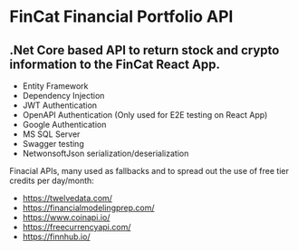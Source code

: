 # FinCat Financial Portfolio API

## .Net Core based API to return stock and crypto information to the FinCat React App.

- Entity Framework
- Dependency Injection
- JWT Authentication
- OpenAPI Authentication (Only used for E2E testing on React App)
- Google Authentication
- MS SQL Server
- Swagger testing
- NetwonsoftJson serialization/deserialization

Finacial APIs, many used as fallbacks and to spread out the use of free tier credits per day/month:
- https://twelvedata.com/ 
- https://financialmodelingprep.com/ 
- https://www.coinapi.io/
- https://freecurrencyapi.com/ 
- https://finnhub.io/
